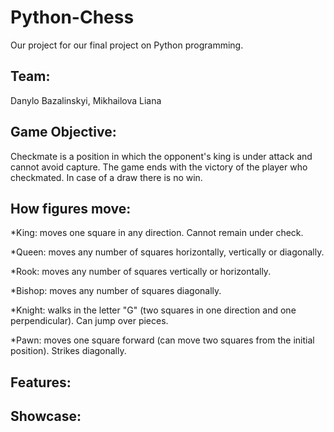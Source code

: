 # Python-Chess
Our project for our final project on Python programming.

## Team: 
Danylo Bazalinskyi, Mikhailova Liana

## Game Objective:
Checkmate is a position in which the opponent's king is under attack and cannot avoid capture. The game ends with the victory of the player who checkmated. In case of a draw there is no win.

## How figures move: 
*King: moves one square in any direction. Cannot remain under check.

*Queen: moves any number of squares horizontally, vertically or diagonally. 

*Rook: moves any number of squares vertically or horizontally. 

*Bishop: moves any number of squares diagonally. 

*Knight: walks in the letter "G" (two squares in one direction and one perpendicular). Can jump over pieces. 

*Pawn: moves one square forward (can move two squares from the initial position). Strikes diagonally.

## Features:
## Showcase:
